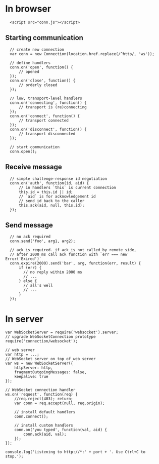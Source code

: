 In browser
====

      <script src="conn.js"></script>

Starting communication
----

      // create new connection
      var conn = new Connection(location.href.replace(/^http/, 'ws'));

      // define handlers
      conn.on('open', function() {
          // opened
      });
      conn.on('close', function() {
          // orderly closed
      });

      // low, transport-level handlers
      conn.on('connecting', function() {
          // transport is (re)connecting
      });
      conn.on('connect', function() {
          // transport connected
      });
      conn.on('disconnect', function() {
          // transport disconnected
      });

      // start communication
      conn.open();

Receive message
----

      // simple challenge-response id negotiation
      conn.on('auth', function(id, aid) {
          // in handlers `this` is current connection
          this.id = this.id || id;
          // `aid` is for acknowledgement id
          // send id back to the caller
          this.ack(aid, null, this.id);
      });

Send message
----

      // no ack required
      conn.send('foo', arg1, arg2);

      // ack is required. if ack is not called by remote side,
      // after 2000 ms call ack function with `err === new Error('Exired')`
      conn.expire(2000).send('bar', arg, function(err, result) {
          if (err) {
            // no reply within 2000 ms
            // ...
          } else {
            // all's well
            // ...
          }
      });

In server
====

    var WebSocketServer = require('websocket').server;
    // upgrade WebSocketConnection prototype
    require('connection/websocket');

    // web server
    var http = ...;
    // WebSocket server on top of web server
    var ws = new WebSocketServer({
        httpServer: http,
        fragmentOutgoingMessages: false,
        keepalive: true
    });

    // WebSocket connection handler
    ws.on('request', function(req) {
        //req.reject(403); return;
        var conn = req.accept(null, req.origin);

        // install default handlers
        conn.connect();

        // install custom handlers
        conn.on('you typed', function(val, aid) {
            conn.ack(aid, val);
        });
    });

    console.log('Listening to http://*:' + port + '. Use Ctrl+C to stop.');

